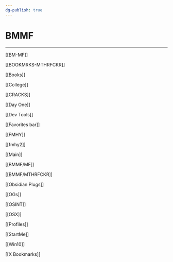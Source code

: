 ```yaml
---
dg-publish: true
---
```


# BMMF

---

[[BM-MF]]

[[BOOKMRKS-MTHRFCKR]]

[[Books]]

[[College]]

[[CRACKS]]

[[Day One]]

[[Dev Tools]]

[[Favorites bar]]

[[FMHY]]

[[fmhy2]]

[[Main]]

[[BMMF/MF]]

[[BMMF/MTHRFCKR]]

[[Obsidian Plugs]]

[[OGs]]

[[OSINT]]

[[OSX]]

[[Profiles]]

[[StartMe]]

[[Win10]]

[[X Bookmarks]]
